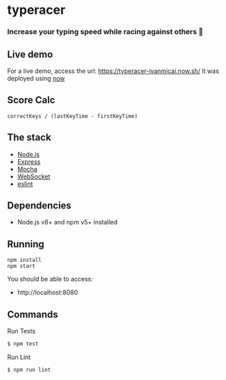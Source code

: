 # typeracer
### Increase your typing speed while racing against others :car:

## Live demo

For a live demo, access the url: https://typeracer-ivanmicai.now.sh/
It was deployed using [now](https://zeit.co/now)

## Score Calc
`correctKeys / (lastKeyTime - firstKeyTime)` 

## The stack

- [Node.js](https://nodejs.org/en/)
- [Express](https://expressjs.com/)
- [Mocha](https://mochajs.org/)
- [WebSocket](https://github.com/websockets/ws)
- [eslint](https://eslint.org/)

## Dependencies

- Node.js v8+ and npm v5+ installed

## Running
```
npm install
npm start
```

You should be able to access:
- http://localhost:8080

## Commands

Run Tests
```bash
$ npm test
```

Run Lint
```bash
$ npm run lint
```
